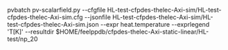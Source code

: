 pvbatch pv-scalarfield.py --cfgfile HL-test-cfpdes-thelec-Axi-sim/HL-test-cfpdes-thelec-Axi-sim.cfg --jsonfile HL-test-cfpdes-thelec-Axi-sim/HL-test-cfpdes-thelec-Axi-sim.json --expr heat.temperature --exprlegend 'T[K]' --resultdir $HOME/feelppdb/cfpdes-thelec-Axi-static-linear/HL-test/np_20

